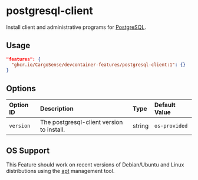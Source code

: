 # postgresql-client

Install client and administrative programs for [PostgreSQL](https://www.postgresql.org).

## Usage

```json
"features": {
  "ghcr.io/CargoSense/devcontainer-features/postgresql-client:1": {}
}
```

## Options

| Option ID | Description                               | Type   | Default Value |
|:----------|:------------------------------------------|:-------|:--------------|
| `version` | The postgresql-client version to install. | string | `os-provided` |

## OS Support

This Feature should work on recent versions of Debian/Ubuntu and Linux distributions using the [apt](https://wiki.debian.org/AptCLI) management tool.
